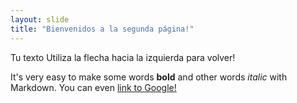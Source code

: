 ```yaml
---
layout: slide
title: "Bienvenidos a la segunda página!"
---
```

Tu texto
Utiliza la flecha hacia la izquierda para volver!

It's very easy to make some words **bold** and other words *italic* with Markdown. You can even [link to Google!](http://google.com)
